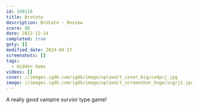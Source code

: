 ```yaml
---
id: 199116
title: Brotato
description: Brotato - Review
score: 80
date: 2022-12-14
completed: true
goty: []
modified_date: 2024-04-17
screenshots: []
tags:
  - Hidden Gems
videos: []
cover: //images.igdb.com/igdb/image/upload/t_cover_big/co4pcj.jpg
image: //images.igdb.com/igdb/image/upload/t_screenshot_huge/scgrj2.jpg
---
```

A really good vampire survior type game!